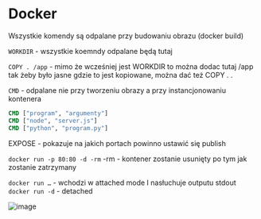 # Docker

Wszystkie komendy są odpalane przy budowaniu obrazu (docker build)

`WORKDIR`  - wszystkie koemndy odpalane będą tutaj

`COPY . /app` - mimo że wcześniej jest WORKDIR to można dodac tutaj /app tak żeby było jasne gdzie to jest kopiowane, można dać też COPY . .

`CMD` - odpalane nie przy tworzeniu obrazy a przy instancjonowaniu kontenera
```dockerfile
CMD ["program", "argumenty"]
CMD ["node", "server.js"]
CMD ["python", "program.py"]
```

EXPOSE - pokazuje na jakich portach powinno ustawić się publish



`docker run -p 80:80 -d -rm`
-rm - kontener zostanie usunięty po tym jak zostanie zatrzymany


`docker run …` - wchodzi w attached mode I nasłuchuje outputu stdout
`docker run -d` - detached

![image](https://user-images.githubusercontent.com/10000207/196429713-1e1648df-92b3-4e99-8594-66c184d8ddb9.png)
